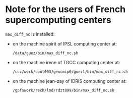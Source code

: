 Note for the users of French supercomputing centers
===================================================================

`max_diff_nc` is installed:

-   on the machine spirit of IPSL computing center at:

        /data/guez/bin/max_diff_nc.sh

-   on the machine irene of TGCC computing center at:

        /ccc/work/cont003/gencmip6/guezl/bin/max_diff_nc.sh

-   on the machine jean-zay of IDRIS computing center at:

        /gpfswork/rech/lmd/rdzt899/bin/max_diff_nc.sh
